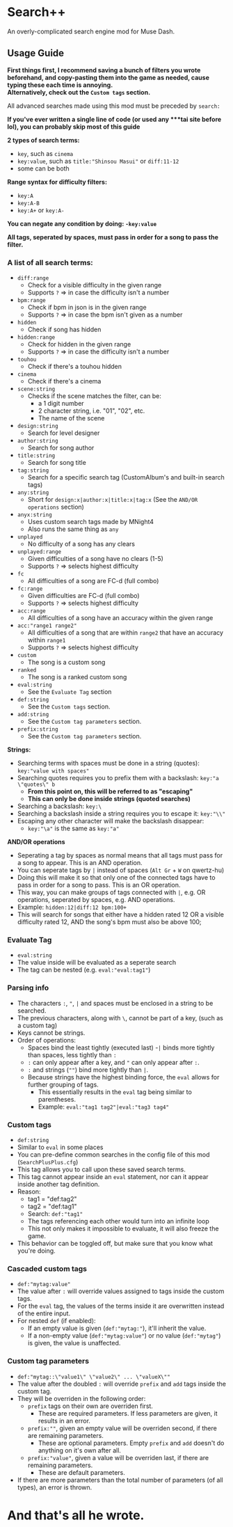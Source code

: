 ﻿# Search++

An overly-complicated search engine mod for Muse Dash.

## Usage Guide

**First things first, I recommend saving a bunch of filters you wrote beforehand, and copy-pasting them into the game as needed, cause typing these each time is annoying.\
Alternatively, check out the `Custom tags` section.**

All advanced searches made using this mod must be preceded by `search:`

**If you've ever written a single line of code (or used any \*\*\*tai site before lol), you can probably skip most of this guide**

**2 types of search terms:**
- `key`, such as `cinema`
- `key:value`, such as `title:"Shinsou Masui"` or `diff:11-12`
- some can be both

**Range syntax for difficulty filters:**
- `key:A`
- `key:A-B`
- `key:A+` or `key:A-`

**You can negate any condition by doing: `-key:value`**

**All tags, seperated by spaces, must pass in order for a song to pass the filter.**

### **A list of all search terms:**
- `diff:range`
	- Check for a visible difficulty in the given range
	- Supports `?` => in case the difficulty isn't a number
- `bpm:range`
	- Check if bpm in json is in the given range
	- Supports `?` => in case the bpm isn't given as a number
- `hidden`
	- Check if song has hidden
- `hidden:range`
	- Check for hidden in the given range
	- Supports `?` => in case the difficulty isn't a number
- `touhou`
	- Check if there's a touhou hidden
- `cinema`
	- Check if there's a cinema
- `scene:string`
	- Checks if the scene matches the filter, can be:
		- a 1 digit number
		- 2 character string, i.e. "01", "02", etc.
		- The name of the scene
- `design:string`
	- Search for level designer
- `author:string`
	- Search for song author
- `title:string`
	- Search for song title
- `tag:string`
	- Search for a specific search tag (CustomAlbum's and built-in search tags)
- `any:string`
	- Short for `design:x|author:x|title:x|tag:x` (See the `AND/OR operations` section)
- `anyx:string`
	- Uses custom search tags made by MNight4
	- Also runs the same thing as `any`
- `unplayed`
	- No difficulty of a song has any clears
- `unplayed:range`
	- Given difficulties of a song have no clears (1-5)
	- Supports `?` => selects highest difficulty
- `fc`
	- All difficulties of a song are FC-d (full combo)
- `fc:range`
	- Given difficulties are FC-d (full combo)
	- Supports `?` => selects highest difficulty
- `acc:range`
	- All difficulties of a song have an accuracy within the given range
- `acc:"range1 range2"`
	- All difficulties of a song that are within `range2` that have an accuracy within `range1`
	- Supports `?` => selects highest difficulty
- `custom`
	- The song is a custom song
- `ranked`
	- The song is a ranked custom song
- `eval:string`
    - See the `Evaluate Tag` section
- `def:string`
	- See the `Custom tags` section.
- `add:string`
	- See the `Custom tag parameters` section.
- `prefix:string`
	- See the `Custom tag parameters` section.

**Strings:**
- Searching terms with spaces must be done in a string (quotes): `key:"value with spaces"`
- Searching quotes requires you to prefix them with a backslash: `key:"a \"quotes\" b`
	- **From this point on, this will be referred to as "escaping"**
	- **This can only be done inside strings (quoted searches)**
- Searching a backslash: `key:\`
- Searching a backslash inside a string requires you to escape it: `key:"\\"`
- Escaping any other character will make the backslash disappear:
	- `key:"\a"` is the same as `key:"a"`

**AND/OR operations**
- Seperating a tag by spaces as normal means that all tags must pass for a song to appear. This is an AND operation.
- You can seperate tags by `|` instead of spaces (`Alt Gr` + `W` on qwertz-hu)
- Doing this will make it so that only one of the connected tags have to pass in order for a song to pass. This is an OR operation.
- This way, you can make groups of tags connected with `|`, e.g. OR operations, seperated by spaces, e.g. AND operations.
- Example: `hidden:12|diff:12 bpm:100+`
- This will search for songs that either have a hidden rated 12 OR a visible difficulty rated 12, AND the song's bpm must also be above 100;

### **Evaluate Tag**
- `eval:string`
- The value inside will be evaluated as a seperate search
- The tag can be nested (e.g. `eval:"eval:tag1"`)

### **Parsing info**
- The characters `:`, `"`, `|` and spaces must be enclosed in a string to be searched.
- The previous characters, along with `\`, cannot be part of a key, (such as a custom tag)
- Keys cannot be strings.
- Order of operations:
    - Spaces bind the least tightly (executed last)
    -`|` binds more tightly than spaces, less tightly than `:`
    - `:` can only appear after a key, and `"` can only appear after `:`.
    - `:` and strings (`""`) bind more tightly than `|`.
    - Because strings have the highest binding force, the `eval` allows for further grouping of tags.
        - This essentially results in the `eval` tag being similar to parentheses.
        - Example: `eval:"tag1 tag2"|eval:"tag3 tag4"`

### **Custom tags**
- `def:string`
- Similar to `eval` in some places
- You can pre-define common searches in the config file of this mod (`SearchPlusPlus.cfg`)
- This tag allows you to call upon these saved search terms.
- This tag cannot appear inside an `eval` statement, nor can it appear inside another tag definition.
- Reason:
    - tag1 = "def:tag2"
    - tag2 = "def:tag1"
    - Search: `def:"tag1"`
    - The tags referencing each other would turn into an infinite loop
    - This not only makes it impossible to evaluate, it will also freeze the game.
- This behavior can be toggled off, but make sure that you know what you're doing.

### **Cascaded custom tags**
- `def:"mytag:value"`
- The value after `:` will override values assigned to tags inside the custom tags.
- For the `eval` tag, the values of the terms inside it are overwritten instead of the entire input.
- For nested `def` (if enabled):
	- If an empty value is given (`def:"mytag:"`), it'll inherit the value.
	- If a non-empty value (`def:"mytag:value"`) or no value (`def:"mytag"`) is given, the value is unaffected.

### **Custom tag parameters**
- `def:"mytag::\"value1\" \"value2\" ... \"valueX\""`
- The value after the doubled `:` will override `prefix` and `add` tags inside the custom tag.
- They will be overriden in the following order:
	- `prefix` tags on their own are overriden first.
		- These are required parameters. If less parameters are given, it results in an error.
	- `prefix:""`, given an empty value will be overriden second, if there are remaining parameters.
		- These are optional parameters. Empty `prefix` and `add` doesn't do anything on it's own after all.
	- `prefix:"value"`, given a value will be overriden last, if there are remaining parameters.
		- These are default parameters.
- If there are more parameters than the total number of parameters (of all types), an error is thrown.

# And that's all he wrote.
